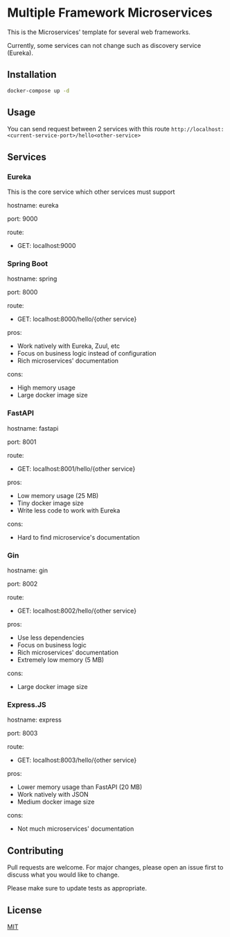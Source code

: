 # Multiple Framework Microservices

This is the Microservices' template for several web frameworks.

Currently, some services can not change such as discovery service (Eureka).

## Installation

```bash
docker-compose up -d
```

## Usage

You can send request between 2 services with this route
`http://localhost:<current-service-port>/hello<other-service>`

## Services

### Eureka

This is the core service which other services must support

hostname: eureka

port: 9000

route:

- GET: localhost:9000

### Spring Boot

hostname: spring

port: 8000

route:

- GET: localhost:8000/hello/{other service}

pros:

- Work natively with Eureka, Zuul, etc
- Focus on business logic instead of configuration
- Rich microservices' documentation

cons:

- High memory usage
- Large docker image size

### FastAPI

hostname: fastapi

port: 8001

route:

- GET: localhost:8001/hello/{other service}

pros:

- Low memory usage (25 MB)
- Tiny docker image size
- Write less code to work with Eureka

cons:

- Hard to find microservice's documentation

### Gin

hostname: gin

port: 8002

route:

- GET: localhost:8002/hello/{other service}

pros:

- Use less dependencies
- Focus on business logic
- Rich microservices' documentation
- Extremely low memory (5 MB)

cons:

- Large docker image size

### Express.JS

hostname: express

port: 8003

route:

- GET: localhost:8003/hello/{other service}

pros:

- Lower memory usage than FastAPI (20 MB)
- Work natively with JSON
- Medium docker image size

cons:

- Not much microservices' documentation

## Contributing

Pull requests are welcome. For major changes,
please open an issue first to discuss what you would like to change.

Please make sure to update tests as appropriate.

## License

[MIT](https://choosealicense.com/licenses/mit/)
